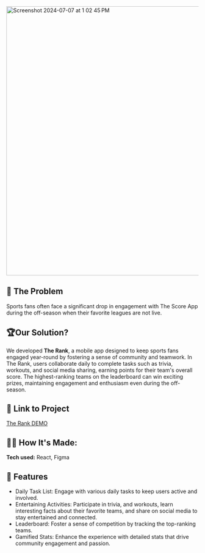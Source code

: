  <img width="704" alt="Screenshot 2024-07-07 at 1 02 45 PM" src="https://github.com/strawberrie68/theScore-team6/assets/42231000/e6b53b85-2bd5-40ae-8a81-640cd556dd7a">
 
## 💭 The Problem

Sports fans often face a significant drop in engagement with The Score App
during the off-season when their favorite leagues are not live.

## 🏆Our Solution?

We developed **The Rank**, a mobile app designed to keep sports fans engaged year-round by fostering a sense of community and teamwork. In The Rank, users collaborate daily to complete tasks such as trivia, workouts, and social media sharing, earning points for their team's overall score. The highest-ranking teams on the leaderboard can win exciting prizes, maintaining engagement and enthusiasm even during the off-season.

## 🍦 Link to Project
[The Rank DEMO](https://the-rank.netlify.app/)

## 👩‍💻 How It's Made:

**Tech used:** React, Figma

## 🏸 Features

- Daily Task List: Engage with various daily tasks to keep users active and involved.
- Entertaining Activities: Participate in trivia, and workouts, learn interesting facts about their favorite teams, and share on social media to stay entertained and connected.
- Leaderboard: Foster a sense of competition by tracking the top-ranking teams.
- Gamified Stats: Enhance the experience with detailed stats that drive community engagement and passion.
